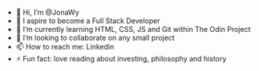 - 👋 Hi, I’m @JonaWy
- 👀 I aspire to become a Full Stack Developer
- 🌱 I’m currently learning HTML, CSS, JS and Git within The Odin Project
- 💞️ I’m looking to collaborate on any small project
- 📫 How to reach me: Linkedin
- ⚡ Fun fact: love reading about investing, philosophy and history

<!---
JonaWy/JonaWy is a ✨ special ✨ repository because its `README.md` (this file) appears on your GitHub profile.
You can click the Preview link to take a look at your changes.
--->
